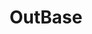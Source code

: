 ---
mission_id: outbase
editorsChoice:
title: "OutBase"
authors: 
    - "Ole Thomasen"
date:
filename: "outbase.zip"
description: "Kyle has landed on OutSpace station; he's there to recover the Death Star plans."
cover: "outbase.png"
levelReplaced:	SECBASE
difficulty: no
bm:	no
fme: no
wax: no
three_do: no
voc: no
gmd: no
vue: no
lfd: no
base: "New level from scratch" 
editors: "Unknown"

---